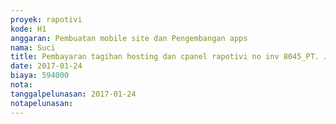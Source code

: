```yaml
---
proyek: rapotivi
kode: H1
anggaran: Pembuatan mobile site dan Pengembangan apps
nama: Suci
title: Pembayaran tagihan hosting dan cpanel rapotivi no inv 8045_PT. JCI
date: 2017-01-24
biaya: 594000
nota:
tanggalpelunasan: 2017-01-24
notapelunasan:
---
```

